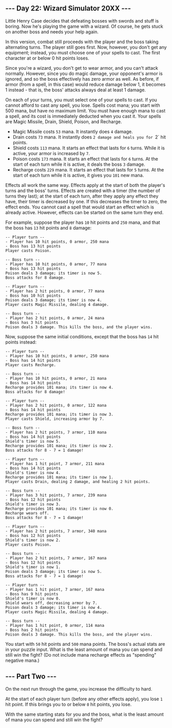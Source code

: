 ## --- Day 22: Wizard Simulator 20XX ---

Little Henry Case decides that defeating bosses with swords and stuff is boring. Now he's playing the game with a wizard. Of course, he gets stuck on another boss and needs your help again.

In this version, combat still proceeds with the player and the boss taking alternating turns. The player still goes first. Now, however, you don't get any equipment; instead, you must choose one of your spells to cast. The first character at or below 0 hit points loses.

Since you're a wizard, you don't get to wear armor, and you can't attack normally. However, since you do magic damage, your opponent's armor is ignored, and so the boss effectively has zero armor as well. As before, if armor (from a spell, in this case) would reduce damage below 1, it becomes 1 instead - that is, the boss' attacks always deal at least 1 damage.

On each of your turns, you must select one of your spells to cast. If you cannot afford to cast any spell, you lose. Spells cost mana; you start with 500 mana, but have no maximum limit. You must have enough mana to cast a spell, and its cost is immediately deducted when you cast it. Your spells are Magic Missile, Drain, Shield, Poison, and Recharge.

 - Magic Missile costs `53` mana. It instantly does `4` damage.
 - Drain costs `73` mana. It instantly does `2 damage and heals you for `2` hit points.
 - Shield costs `113` mana. It starts an effect that lasts for `6` turns. While it is active, your armor is increased by `7`.
 - Poison costs `173` mana. It starts an effect that lasts for `6` turns. At the start of each turn while it is active, it deals the boss `3` damage.
 - Recharge costs `229` mana. It starts an effect that lasts for `5` turns. At the start of each turn while it is active, it gives you `101` new mana.

Effects all work the same way. Effects apply at the start of both the player's turns and the boss' turns. Effects are created with a timer (the number of turns they last); at the start of each turn, after they apply any effect they have, their timer is decreased by one. If this decreases the timer to zero, the effect ends. You cannot cast a spell that would start an effect which is already active. However, effects can be started on the same turn they end.

For example, suppose the player has `10` hit points and `250` mana, and that the boss has `13` hit points and `8` damage:

```
-- Player turn --
- Player has 10 hit points, 0 armor, 250 mana
- Boss has 13 hit points
Player casts Poison.

-- Boss turn --
- Player has 10 hit points, 0 armor, 77 mana
- Boss has 13 hit points
Poison deals 3 damage; its timer is now 5.
Boss attacks for 8 damage.

-- Player turn --
- Player has 2 hit points, 0 armor, 77 mana
- Boss has 10 hit points
Poison deals 3 damage; its timer is now 4.
Player casts Magic Missile, dealing 4 damage.

-- Boss turn --
- Player has 2 hit points, 0 armor, 24 mana
- Boss has 3 hit points
Poison deals 3 damage. This kills the boss, and the player wins.
```

Now, suppose the same initial conditions, except that the boss has `14` hit points instead:

```
-- Player turn --
- Player has 10 hit points, 0 armor, 250 mana
- Boss has 14 hit points
Player casts Recharge.

-- Boss turn --
- Player has 10 hit points, 0 armor, 21 mana
- Boss has 14 hit points
Recharge provides 101 mana; its timer is now 4.
Boss attacks for 8 damage!

-- Player turn --
- Player has 2 hit points, 0 armor, 122 mana
- Boss has 14 hit points
Recharge provides 101 mana; its timer is now 3.
Player casts Shield, increasing armor by 7.

-- Boss turn --
- Player has 2 hit points, 7 armor, 110 mana
- Boss has 14 hit points
Shield's timer is now 5.
Recharge provides 101 mana; its timer is now 2.
Boss attacks for 8 - 7 = 1 damage!

-- Player turn --
- Player has 1 hit point, 7 armor, 211 mana
- Boss has 14 hit points
Shield's timer is now 4.
Recharge provides 101 mana; its timer is now 1.
Player casts Drain, dealing 2 damage, and healing 2 hit points.

-- Boss turn --
- Player has 3 hit points, 7 armor, 239 mana
- Boss has 12 hit points
Shield's timer is now 3.
Recharge provides 101 mana; its timer is now 0.
Recharge wears off.
Boss attacks for 8 - 7 = 1 damage!

-- Player turn --
- Player has 2 hit points, 7 armor, 340 mana
- Boss has 12 hit points
Shield's timer is now 2.
Player casts Poison.

-- Boss turn --
- Player has 2 hit points, 7 armor, 167 mana
- Boss has 12 hit points
Shield's timer is now 1.
Poison deals 3 damage; its timer is now 5.
Boss attacks for 8 - 7 = 1 damage!

-- Player turn --
- Player has 1 hit point, 7 armor, 167 mana
- Boss has 9 hit points
Shield's timer is now 0.
Shield wears off, decreasing armor by 7.
Poison deals 3 damage; its timer is now 4.
Player casts Magic Missile, dealing 4 damage.

-- Boss turn --
- Player has 1 hit point, 0 armor, 114 mana
- Boss has 2 hit points
Poison deals 3 damage. This kills the boss, and the player wins.
```

You start with `50` hit points and `500` mana points. The boss's actual stats are in your puzzle input. What is the least amount of mana you can spend and still win the fight? (Do not include mana recharge effects as "spending" negative mana.)

## --- Part Two ---

On the next run through the game, you increase the difficulty to hard.

At the start of each player turn (before any other effects apply), you lose `1` hit point. If this brings you to or below `0` hit points, you lose.

With the same starting stats for you and the boss, what is the least amount of mana you can spend and still win the fight?
